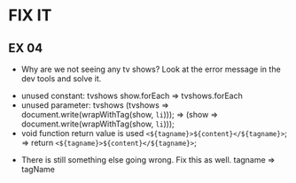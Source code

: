 # FIX IT
## EX 04
* Why are we not seeing any tv shows? Look at the error message in the dev tools and solve it.
- unused constant: tvshows 
show.forEach => tvshows.forEach
- unused parameter: tvshows
(tvshows => document.write(wrapWithTag(show, `li`)));
=> (show => document.write(wrapWithTag(show, `li`)));
- void function return value is used
  `<${tagname}>${content}</${tagname}>`;
=> return `<${tagname}>${content}</${tagname}>`;

* There is still something else going wrong. Fix this as well. 
tagname => tagName